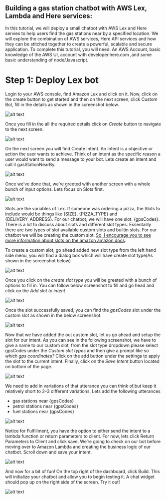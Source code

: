 ## Building a gas station chatbot with AWS Lex, Lambda and Here services:

In this tutorial, we will deploy a small chatbot with AWS Lex and Here servies to help users find the gas stations near by a specified location. We will explore the combination of AWS services, Here API services and how they can be stitched together to create a powerful, scalable and secure application. To complete this tutorial, you will need: An AWS Account, basic knowledge of the AWS UI, account with developer.here.com ,and some basic understanding of node/Javascript.

# Step 1: Deploy Lex bot

Login to your AWS console, find Amazon Lex and click on it. Now, click on the create button to get started and then on the next screen, click Custom Bot, fill in the details as shown in the screenshot below.

![alt text](screenshots/step1.png "Step 1: Deploy Lex bot")

Once you fill in the all the required details click on *Create*
button to navigate to the next screen. 

![alt text](screenshots/step2.png "Create Intent")

On the next screen you will find Create Intent. An Intent is a objective or action the user wants to achieve. Think of an intent as the specific reason a user would want to send a message to your bot. Lets create an intent and call it gasStationNearBy. 

![alt text](screenshots/step3.png "Create Intent")

Once we’ve done that, we’re greeted with another screen with a whole bunch of input options. Lets focus on Slots first.

![alt text](screenshots/step4.png "Slots")

Slots are the variables of Lex. If someone was ordering a pizza, the Slots to include would be things like {SIZE}, {PIZZA_TYPE} and {DELIVERY_ADDRESS}. For our chatbot, we will have one slot. {gpsCodes}. There is a lot to discuss about slots and different slot types. Essentailly there are two types of slot available custom slots and builtin slots. For our chatbot we will be creating the custom slot. <a href="https://docs.aws.amazon.com/lex/latest/dg/howitworks-builtins-slots.html">So, I encourage you to see more information about slots on the amazon amazon docs</a>.

To create a custom slot, go ahead added new slot type from the left hand side menu, you will find a dialog box which will have create slot type(As shown in the screenshot below)

![alt text](screenshots/step5.png "Creating Custom Slots")

Once you click on the *create slot type* you will be greeted with a bunch of options to fill in. You can follow below screenshot to fill and go head and click on the *Add slot to intent*

![alt text](screenshots/step6.png "Creating Custom Slots")

Once the slot successfully saved, you can find the *gpsCodes* slot under the custom slot as shown in the below screenshot.

![alt text](screenshots/step7.png "selecting the custom slot to the intent")

Now that we have added the out custom slot, let us go ahead and setup the slot for our intent. As you can see in the following screenshot, we have to give a name to our custom slot, from the slot type dropdown please select gpsCodes under the *Custom slot types* and then give a prompt like so _which gps coordinates?_ Click on the add button under the settings to apply the slot to the current intent. Finally, click on the *Save Intent* button located on bottom of the page.

![alt text](screenshots/step8.png "applying the slot to the intent")

We need to add in variations of that utterance you can think of,but keep it relatively short to 2–3 different variations. Lets add the following utterances

* gas stations near {gpsCodes}
* petrol stations near {gpsCodes}
* fuel stations near {gpsCodes}

![alt text](screenshots/step9.png "Adding uttetances")

Notice for Fulfillment, you have the option to either send the intent to a lambda function or return parameters to client. For now, lets click Return Parameters to Client and click save. We’re going to check on our bot before moving over to Amazon Lambda and creating the business logic of our chatbot. Scroll down and save your intent.

![alt text](screenshots/step10.png "Adding Fulfillment")

And now for a bit of fun! On the top right of the dashboard, click Build. This will initialize your chatbot and allow you to begin testing it. A chat widget should pop up on the right side of the screen. Try it out!

![alt text](screenshots/step11.png "Building and testing the bot")